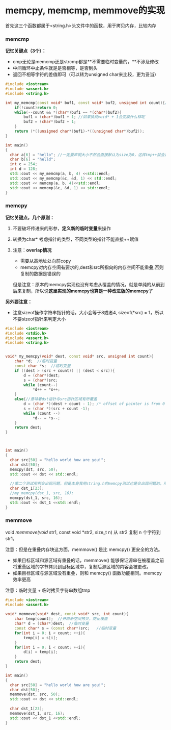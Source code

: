 # memcpy, memcmp, memmove的实现

首先这三个函数都属于&lt;string.h&gt;头文件中的函数，用于拷贝内存，比较内存

### memcmp

**记忆关键点（3个）：**

* cmp无论是memcmp还是strcmp都是**不需要临时变量的，**不涉及修改
* 中间循环中止条件就是是否相等，是否到头
* 返回不相等字符的差值即可（可以转为unsigned char来比较，更为妥当）

```cpp
#include <iostream>
#include <assert.h>
#include <string.h>

int my_memcmp(const void* buf1, const void* buf2, unsigned int count){//count表示bytes数目
    if(!count)return 0;
    while(--count && *(char*)buf1 == *(char*)buf2){
        buf1 = (char*)buf1 + 1; //如果换成void* + 1会变成什么样呢
        buf2 = (char*)buf2 + 1;
    }
    return (*((unsigned char*)buf1)-*((unsigned char*)buf2));
}

int main()
{
  char a[6] = "hello"; //一定要声明大小不然会直接默认为size为0，这样tmp++就会数组越界，而且尺寸必须要多一位
  char b[6] = "helld";
  int c = 254;
  int d = 128;
  std::cout << my_memcmp(a, b, 4) <<std::endl;
  std::cout << my_memcmp(&c, &d, 1) << std::endl;
  std::cout << memcmp(a, b, 4)<<std::endl;
  std::cout << memcmp(&c, &d, 1) << std::endl;
}
```

### memcpy

**记忆关键点，几个原则：**

1. 不要破坏传进来的形参，**定义新的临时变量**来操作
2. 转换为char\* 考虑指针的类型，不同类型的指针不能直接++赋值
3. 注意：**overlap情况**

   * 需要从高地址处向前copy
   * memcpy对内存空间有要求的,dest和src所指向的内存空间不能重叠,否则复制的数据是错误的

   但是注意：原本的memcpy实现也没有考虑从覆盖的情况，就是单纯的从前到后来复制，所以说**这里实现的memcpy也算是一种改进版的memcpy了**

**另外要注意：**

* 注意sizeof操作字符串指针的话，大小会等于8或者4, sizeof\(\*src\) = 1，所以不要sizeof指针来判定大小

```cpp
#include <iostream>
#include <stdio.h>
#include <assert.h>
#include <string.h>


void* my_memcpy(void* dest, const void* src, unsigned int count){ 
    char *d;  //临时变量
    const char *s;  //临时变量
    if ((dest > (src + count)) || (dest < src)){
        d = (char*)dest;
        s = (char*)src;
        while (count--)
            *d++ = *s++;        
    }
    else{//意味着dst指针与src指针区域有所覆盖
        d = (char *)(dest + count - 1); /* offset of pointer is from 0 */
        s = (char *)(src + count -1);
        while (count --)
            *d-- = *s--;
    }
    return dest;
}



int main()
{
  char src[50] = "hello world how are you!";
  char dst[50];
  memcpy(dst, src, 50);  
  std::cout << dst << std::endl;
  
  //第二个测试用例会出现问题，但是本身我用string.h的memcpy测试也是会出现问题的，所以无所谓
  char dst_1[23];
  //my_memcpy(dst_1, src, 16);
  memcpy(dst_1, src, 16);
  std::cout << dst_1 <<std::endl;
}
```

### memmove

void _memmove\(void_ str1, const void \*str2, size\_t n\) 从 str2 复制 n 个字符到 str1， 

注意：但是在重叠内存块这方面，memmove\(\) 是比 memcpy\(\) 更安全的方法。 

* 如果目标区域和源区域有重叠的话，memmove\(\) 能够保证源串在被覆盖之前将重叠区域的字节拷贝到目标区域中，复制后源区域的内容会被更改。 
* 如果目标区域与源区域没有重叠，则和 memcpy\(\) 函数功能相同。memcpy效率更高

注意：临时变量 + 临时拷贝字符串数组tmp

```cpp
#include <iostream>
#include <assert.h>
 
void* memmove(void* dest, const void* src, int count){
    char temp[count];  //开辟新空间拷贝，防止覆盖
    char* d = (char*)dest;  //临时变量
    const char* s = (const char*)src;   //临时变量
    for(int i = 0; i < count; ++i){
        temp[i] = s[i];
    }
    for(int i = 0; i < count; ++i){
        d[i] = temp[i];
    }
    return dest;
}

int main()
{
  char src[50] = "hello world how are you!";
  char dst[50];
  memmove(dst, src, 50); 
  std::cout << dst << std::endl;
  
  char dst_1[23];
  memmove(dst_1, src, 16);
  std::cout << dst_1 <<std::endl;
}
```

